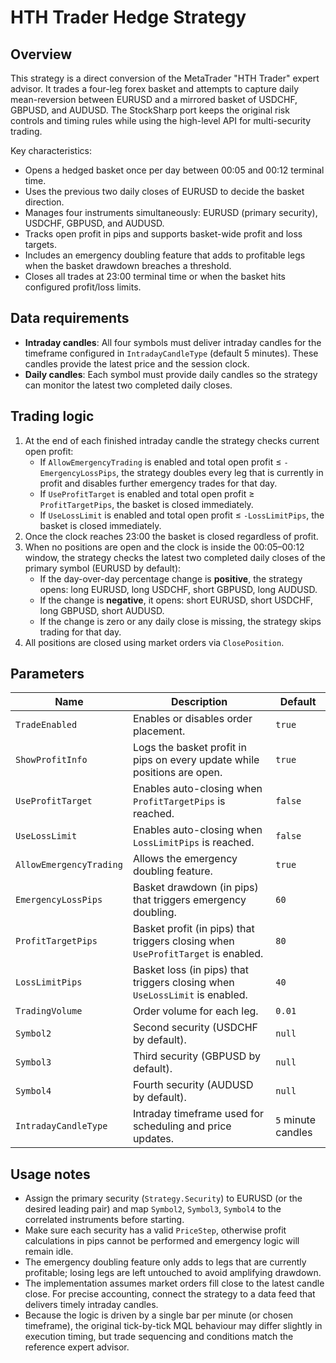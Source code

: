 # HTH Trader Hedge Strategy

## Overview

This strategy is a direct conversion of the MetaTrader "HTH Trader" expert advisor. It trades a four-leg forex basket and attempts to capture daily mean-reversion between EURUSD and a mirrored basket of USDCHF, GBPUSD, and AUDUSD. The StockSharp port keeps the original risk controls and timing rules while using the high-level API for multi-security trading.

Key characteristics:

- Opens a hedged basket once per day between 00:05 and 00:12 terminal time.
- Uses the previous two daily closes of EURUSD to decide the basket direction.
- Manages four instruments simultaneously: EURUSD (primary security), USDCHF, GBPUSD, and AUDUSD.
- Tracks open profit in pips and supports basket-wide profit and loss targets.
- Includes an emergency doubling feature that adds to profitable legs when the basket drawdown breaches a threshold.
- Closes all trades at 23:00 terminal time or when the basket hits configured profit/loss limits.

## Data requirements

- **Intraday candles**: All four symbols must deliver intraday candles for the timeframe configured in `IntradayCandleType` (default 5 minutes). These candles provide the latest price and the session clock.
- **Daily candles**: Each symbol must provide daily candles so the strategy can monitor the latest two completed daily closes.

## Trading logic

1. At the end of each finished intraday candle the strategy checks current open profit:
   - If `AllowEmergencyTrading` is enabled and total open profit ≤ `-EmergencyLossPips`, the strategy doubles every leg that is currently in profit and disables further emergency trades for that day.
   - If `UseProfitTarget` is enabled and total open profit ≥ `ProfitTargetPips`, the basket is closed immediately.
   - If `UseLossLimit` is enabled and total open profit ≤ `-LossLimitPips`, the basket is closed immediately.
2. Once the clock reaches 23:00 the basket is closed regardless of profit.
3. When no positions are open and the clock is inside the 00:05–00:12 window, the strategy checks the latest two completed daily closes of the primary symbol (EURUSD by default):
   - If the day-over-day percentage change is **positive**, the strategy opens: long EURUSD, long USDCHF, short GBPUSD, long AUDUSD.
   - If the change is **negative**, it opens: short EURUSD, short USDCHF, long GBPUSD, short AUDUSD.
   - If the change is zero or any daily close is missing, the strategy skips trading for that day.
4. All positions are closed using market orders via `ClosePosition`.

## Parameters

| Name | Description | Default |
| --- | --- | --- |
| `TradeEnabled` | Enables or disables order placement. | `true` |
| `ShowProfitInfo` | Logs the basket profit in pips on every update while positions are open. | `true` |
| `UseProfitTarget` | Enables auto-closing when `ProfitTargetPips` is reached. | `false` |
| `UseLossLimit` | Enables auto-closing when `LossLimitPips` is reached. | `false` |
| `AllowEmergencyTrading` | Allows the emergency doubling feature. | `true` |
| `EmergencyLossPips` | Basket drawdown (in pips) that triggers emergency doubling. | `60` |
| `ProfitTargetPips` | Basket profit (in pips) that triggers closing when `UseProfitTarget` is enabled. | `80` |
| `LossLimitPips` | Basket loss (in pips) that triggers closing when `UseLossLimit` is enabled. | `40` |
| `TradingVolume` | Order volume for each leg. | `0.01` |
| `Symbol2` | Second security (USDCHF by default). | `null` |
| `Symbol3` | Third security (GBPUSD by default). | `null` |
| `Symbol4` | Fourth security (AUDUSD by default). | `null` |
| `IntradayCandleType` | Intraday timeframe used for scheduling and price updates. | `5` minute candles |

## Usage notes

- Assign the primary security (`Strategy.Security`) to EURUSD (or the desired leading pair) and map `Symbol2`, `Symbol3`, `Symbol4` to the correlated instruments before starting.
- Make sure each security has a valid `PriceStep`, otherwise profit calculations in pips cannot be performed and emergency logic will remain idle.
- The emergency doubling feature only adds to legs that are currently profitable; losing legs are left untouched to avoid amplifying drawdown.
- The implementation assumes market orders fill close to the latest candle close. For precise accounting, connect the strategy to a data feed that delivers timely intraday candles.
- Because the logic is driven by a single bar per minute (or chosen timeframe), the original tick-by-tick MQL behaviour may differ slightly in execution timing, but trade sequencing and conditions match the reference expert advisor.
